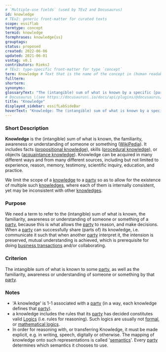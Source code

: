 ```yaml
---
# `Multiple-use fields` (used by TEv2 and Docusaurus)
id: knowledge
# TEv2: generic front-matter for curated texts
scope: essiflab
termtype: concept
termid: knowledge
formphrases: knowledge{ss}
grouptags:
status: proposed
created: 2022-06-06
updated: 2021-06-01
vsntag: v0.1
contributors: RieksJ
# TEv2: type-specific front-matter for type `concept`
term: Knowledge # Text that is the name of the concept in (human readable) texts.
fullterm:
shorterm:
synonyms:
glossaryText: "The (intangible) sum of what is known by a specific [party](@), as well as the familiarity, awareness or understanding of someone or something by that [party](@)."
# Docusaurus \(see https://docusaurus\.io/docs/api/plugins/@docusaurus/plugin-content-docs#markdown-front-matter\):
title: "Knowledge"
displayed_sidebar: essifLabSideBar
hoverText: "Knowledge: The (intangible) sum of what is known by a specific Party, as well as the familiarity, awareness or understanding of someone or something by that Party."
---
```


### Short Description
**Knowledge** is the (intangible) sum of what is known, the familiarity, awareness or understanding of someone or something ([WikiPedia](https://en.wikipedia.org/wiki/Knowledge)). It includes facts ([propositional knowledge](https://en.wikipedia.org/wiki/Propositional_knowledge)), skills ([procedural knowledge](https://en.wikipedia.org/wiki/Procedural_knowledge)), or objects ([acquaintance knowledge](https://en.wikipedia.org/wiki/Knowledge_by_acquaintance)). Knowledge can be acquired in many different ways and from many different sources, including but not limited to experience, reason, memory, testimony, scientific inquiry, education, and practice.

We limit the scope of a [knowledge](@) to a [party](@) so as to allow for the existence of multiple such [knowledges](@), where each of them is internally consistent, yet may be inconsistent with other [knowledges](@).

### Purpose
We need a term to refer to the (intangible) sum of what is known, the familiarity, awareness or understanding of someone or something of a [party](@), because this is what allows the [party](@) to reason, and make decisions. When a [party](@) can successfully share (parts of) its knowledge, i.e. communicate it such that when another [party](@) interpret it, the intension is preserved, mutual understanding is achieved, which is prerequisite for doing [business transactions](@) and/or collaborating.

### Criterion
The intangible sum of what is known to some [party](@), as well as the familiarity, awareness or understanding of someone or something by that [party](@).

### Notes
- 'A knowledge' is 1-1 associated with a [party](@) (in a way, each knowledge defines that [party](@)).
- a knowledge includes the rules that its [party](@) has decided constitutes valid [Logics](https://en.wikipedia.org/wiki/Logic) (i.e. rules for reasoning). Such logics are usually not [formal](https://en.wikipedia.org/wiki/Formal_system), or [mathematical logics](https://en.wikipedia.org/wiki/Mathematical_logic).
- In order for reasoning with, or transferring Knowledge, it must be made explicit, e.g. in writing, speech, digitally or otherwise. The mapping of knowledge onto such representations is called '[semantics](https://en.wikipedia.org/wiki/Semantics)'. Every [party](@) determines which semantics it chooses to use.

